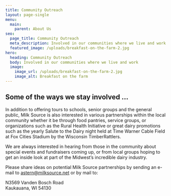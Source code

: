 ```yaml
---
title: Community Outreach
layout: page-single
menu:
  main:
    parent: About Us
seo:
  page_title: Community Outreach
  meta_description: Involved in our communities where we live and work.
  featured_image: /uploads/breakfast-on-the-farm-2.jpg
hero:
  heading: Community Outreach
  body: Involved in our communities where we live and work
  image:
    image_url: /uploads/breakfast-on-the-farm-2.jpg
    image_alt: Breakfast on the farm
---
```

## Some of the ways we stay involved …

In addition to offering tours to schools, senior groups and the general public, Milk Source is also interested in various partnerships within the local community whether it be through food pantries, service groups, or organizations such as the Rural Health Initiative or great dairy promotions such as the yearly Salute to the Dairy night held at Time Warner Cable Field at Fox Cities Stadium by the Wisconsin TimberRattlers.

We are always interested in hearing from those in the community about special events and fundraisers coming up, or from local groups hoping to get an inside look at part of the Midwest’s incredible dairy industry.

Please share ideas on potential Milk Source partnerships by sending an e-mail to [astern@milksource.net](mailto:astern@milksource.net) or by mail to:

N3569 Vanden Bosch Road  
Kaukauana, WI 54130
